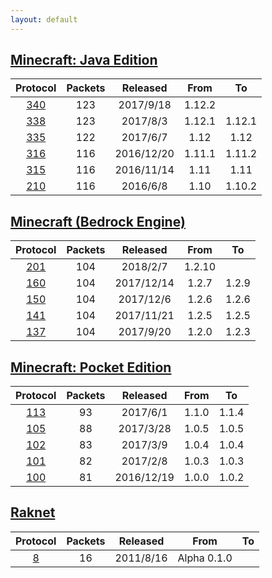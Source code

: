 ```yaml
---
layout: default
---
```


## [Minecraft: Java Edition](protocol/java340)

Protocol | Packets | Released | From | To
:---:|:---:|:---:|:---:|:---:
[340](protocol/java340) | 123 | 2017/9/18 | 1.12.2 | 
[338](protocol/java338) | 123 | 2017/8/3 | 1.12.1 | 1.12.1
[335](protocol/java335) | 122 | 2017/6/7 | 1.12 | 1.12
[316](protocol/java316) | 116 | 2016/12/20 | 1.11.1 | 1.11.2
[315](protocol/java315) | 116 | 2016/11/14 | 1.11 | 1.11
[210](protocol/java210) | 116 | 2016/6/8 | 1.10 | 1.10.2

## [Minecraft (Bedrock Engine)](protocol/bedrock201)

Protocol | Packets | Released | From | To
:---:|:---:|:---:|:---:|:---:
[201](protocol/bedrock201) | 104 | 2018/2/7 | 1.2.10 | 
[160](protocol/bedrock160) | 104 | 2017/12/14 | 1.2.7 | 1.2.9
[150](protocol/bedrock150) | 104 | 2017/12/6 | 1.2.6 | 1.2.6
[141](protocol/bedrock141) | 104 | 2017/11/21 | 1.2.5 | 1.2.5
[137](protocol/bedrock137) | 104 | 2017/9/20 | 1.2.0 | 1.2.3

## [Minecraft: Pocket Edition](protocol/pocket113)

Protocol | Packets | Released | From | To
:---:|:---:|:---:|:---:|:---:
[113](protocol/pocket113) | 93 | 2017/6/1 | 1.1.0 | 1.1.4
[105](protocol/pocket105) | 88 | 2017/3/28 | 1.0.5 | 1.0.5
[102](protocol/pocket102) | 83 | 2017/3/9 | 1.0.4 | 1.0.4
[101](protocol/pocket101) | 82 | 2017/2/8 | 1.0.3 | 1.0.3
[100](protocol/pocket100) | 81 | 2016/12/19 | 1.0.0 | 1.0.2

## [Raknet](protocol/raknet8)

Protocol | Packets | Released | From | To
:---:|:---:|:---:|:---:|:---:
[8](protocol/raknet8) | 16 | 2011/8/16 | Alpha 0.1.0

